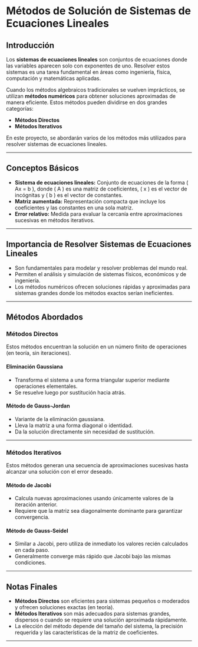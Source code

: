 # **Métodos de Solución de Sistemas de Ecuaciones Lineales**

## **Introducción**
Los **sistemas de ecuaciones lineales** son conjuntos de ecuaciones donde las variables aparecen solo con exponentes de uno. Resolver estos sistemas es una tarea fundamental en áreas como ingeniería, física, computación y matemáticas aplicadas.

Cuando los métodos algebraicos tradicionales se vuelven imprácticos, se utilizan **métodos numéricos** para obtener soluciones aproximadas de manera eficiente. Estos métodos pueden dividirse en dos grandes categorías:

- **Métodos Directos**
- **Métodos Iterativos**

En este proyecto, se abordarán varios de los métodos más utilizados para resolver sistemas de ecuaciones lineales.

---

## **Conceptos Básicos**
- **Sistema de ecuaciones lineales:** Conjunto de ecuaciones de la forma \( Ax = b \), donde \( A \) es una matriz de coeficientes, \( x \) es el vector de incógnitas y \( b \) es el vector de constantes.
- **Matriz aumentada:** Representación compacta que incluye los coeficientes y las constantes en una sola matriz.
- **Error relativo:** Medida para evaluar la cercanía entre aproximaciones sucesivas en métodos iterativos.

---

## **Importancia de Resolver Sistemas de Ecuaciones Lineales**
- Son fundamentales para modelar y resolver problemas del mundo real.
- Permiten el análisis y simulación de sistemas físicos, económicos y de ingeniería.
- Los métodos numéricos ofrecen soluciones rápidas y aproximadas para sistemas grandes donde los métodos exactos serían ineficientes.

---

## **Métodos Abordados**

### **Métodos Directos**
Estos métodos encuentran la solución en un número finito de operaciones (en teoría, sin iteraciones).

#### **Eliminación Gaussiana**
- Transforma el sistema a una forma triangular superior mediante operaciones elementales.
- Se resuelve luego por sustitución hacia atrás.

#### **Método de Gauss-Jordan**
- Variante de la eliminación gaussiana.
- Lleva la matriz a una forma diagonal o identidad.
- Da la solución directamente sin necesidad de sustitución.

---

### **Métodos Iterativos**
Estos métodos generan una secuencia de aproximaciones sucesivas hasta alcanzar una solución con el error deseado.

#### **Método de Jacobi**
- Calcula nuevas aproximaciones usando únicamente valores de la iteración anterior.
- Requiere que la matriz sea diagonalmente dominante para garantizar convergencia.

#### **Método de Gauss-Seidel**
- Similar a Jacobi, pero utiliza de inmediato los valores recién calculados en cada paso.
- Generalmente converge más rápido que Jacobi bajo las mismas condiciones.

---

## **Notas Finales**
- **Métodos Directos** son eficientes para sistemas pequeños o moderados y ofrecen soluciones exactas (en teoría).
- **Métodos Iterativos** son más adecuados para sistemas grandes, dispersos o cuando se requiere una solución aproximada rápidamente.
- La elección del método depende del tamaño del sistema, la precisión requerida y las características de la matriz de coeficientes.

---
